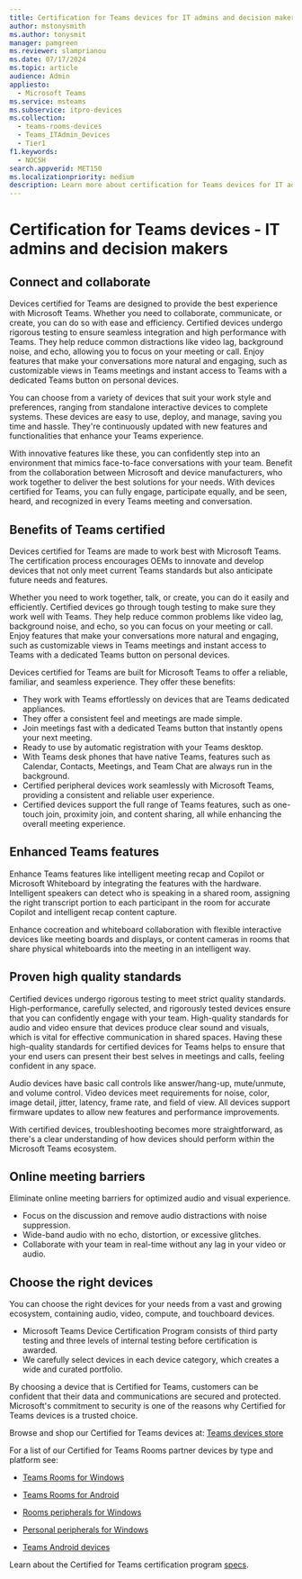 ```yaml
---
title: Certification for Teams devices for IT admins and decision makers
author: mstonysmith
ms.author: tonysmit
manager: pamgreen
ms.reviewer: slamprianou
ms.date: 07/17/2024
ms.topic: article
audience: Admin
appliesto: 
  - Microsoft Teams
ms.service: msteams
ms.subservice: itpro-devices
ms.collection: 
  - teams-rooms-devices
  - Teams_ITAdmin_Devices
  - Tier1
f1.keywords: 
  - NOCSH
search.appverid: MET150
ms.localizationpriority: medium
description: Learn more about certification for Teams devices for IT admins and decision makers.
---
```

# Certification for Teams devices - IT admins and decision makers

## Connect and collaborate

Devices certified for Teams are designed to provide the best experience with Microsoft Teams. Whether you need to collaborate, communicate, or create, you can do so with ease and efficiency. Certified devices undergo rigorous testing to ensure seamless integration and high performance with Teams. They help reduce common distractions like video lag, background noise, and echo, allowing you to focus on your meeting or call. Enjoy features that make your conversations more natural and engaging, such as customizable views in Teams meetings and instant access to Teams with a dedicated Teams button on personal devices.

You can choose from a variety of devices that suit your work style and preferences, ranging from standalone interactive devices to complete systems. These devices are easy to use, deploy, and manage, saving you time and hassle. They're continuously updated with new features and functionalities that enhance your Teams experience.

With innovative features like these, you can confidently step into an environment that mimics face-to-face conversations with your team. Benefit from the collaboration between Microsoft and device manufacturers, who work together to deliver the best solutions for your needs. With devices certified for Teams, you can fully engage, participate equally, and be seen, heard, and recognized in every Teams meeting and conversation.

## Benefits of Teams certified

Devices certified for Teams are made to work best with Microsoft Teams. The certification process encourages OEMs to innovate and develop devices that not only meet current Teams standards but also anticipate future needs and features.

Whether you need to work together, talk, or create, you can do it easily and efficiently. Certified devices go through tough testing to make sure they work well with Teams. They help reduce common problems like video lag, background noise, and echo, so you can focus on your meeting or call. Enjoy features that make your conversations more natural and engaging, such as customizable views in Teams meetings and instant access to Teams with a dedicated Teams button on personal devices.

 Devices certified for Teams are built for Microsoft Teams to offer a reliable, familiar, and seamless experience. They offer these benefits:

- They work with Teams effortlessly on devices that are Teams dedicated appliances.
- They offer a consistent feel and meetings are made simple.
- Join meetings fast with a dedicated Teams button that instantly opens your next meeting.
- Ready to use by automatic registration with your Teams desktop.
- With Teams desk phones that have native Teams, features such as Calendar, Contacts, Meetings, and Team Chat are always run in the background.
- Certified peripheral devices work seamlessly with Microsoft Teams, providing a consistent and reliable user experience.
- Certified devices support the full range of Teams features, such as one-touch join, proximity join, and content sharing, all while enhancing the overall meeting experience.

## Enhanced Teams features

Enhance Teams features like intelligent meeting recap and Copilot or Microsoft Whiteboard by integrating the features with the hardware. Intelligent speakers can detect who is speaking in a shared room, assigning the right transcript portion to each participant in the room for accurate Copilot and intelligent recap content capture.

Enhance cocreation and whiteboard collaboration with flexible interactive devices like meeting boards and displays, or content cameras in rooms that share physical whiteboards into the meeting in an intelligent way.

## Proven high quality standards

Certified devices undergo rigorous testing to meet strict quality standards. High-performance, carefully selected, and rigorously tested devices ensure that you can confidently engage with your team. High-quality standards for audio and video ensure that devices produce clear sound and visuals, which is vital for effective communication in shared spaces. Having these high-quality standards for certified devices for Teams helps to ensure that your end users can present their best selves in meetings and calls, feeling confident in any space.

Audio devices have basic call controls like answer/hang-up, mute/unmute, and volume control. Video devices meet requirements for noise, color, image detail, jitter, latency, frame rate, and field of view. All devices support firmware updates to allow new features and performance improvements.

With certified devices, troubleshooting becomes more straightforward, as there's a clear understanding of how devices should perform within the Microsoft Teams ecosystem.

## Online meeting barriers

Eliminate online meeting barriers for optimized audio and visual experience.

- Focus on the discussion and remove audio distractions with noise suppression.
- Wide-band audio with no echo, distortion, or excessive glitches.
- Collaborate with your team in real-time without any lag in your video or audio.

## Choose the right devices

You can choose the right devices for your needs from a vast and growing ecosystem, containing audio, video, compute, and touchboard devices.

- Microsoft Teams Device Certification Program consists of third party testing and three levels of internal testing before certification is awarded.
- We carefully select devices in each device category, which creates a wide and curated portfolio.

By choosing a device that is Certified for Teams, customers can be confident that their data and communications are secured and protected. Microsoft's commitment to security is one of the reasons why Certified for Teams devices is a trusted choice.

Browse and shop our Certified for Teams devices at: [Teams devices store](https://www.microsoft.com/microsoft-teams/across-devices)

For a list of our Certified for Teams Rooms partner devices by type and platform see:

- [Teams Rooms for Windows](/microsoftteams/rooms/certified-hardware?tabs=Windows)

- [Teams Rooms for Android](/microsoftteams/rooms/certified-hardware?tabs=Android)

- [Rooms peripherals for Windows](/microsoftteams/rooms/certified-hardware?tabs=Devices)

- [Personal peripherals for Windows](/microsoftteams/devices/usb-devices)

- [Teams Android devices](/microsoftteams/devices/teams-ip-phones)

Learn about the Certified for Teams certification program [specs](certification-specifications.md).